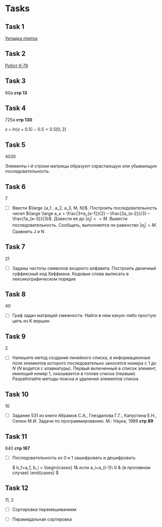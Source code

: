 # Tasks

##  Task 1

[Укладка плиток](https://acmp.ru/index.asp?main=task&id_task=343)

## Task 2

[Робот К-79](https://acmp.ru/index.asp?main=task&id_task=235)

## Task 3

60а **cтр 13**

## Task 4

725а **стр 130**

$x+ln(x+0.5)-0.5=0.5 [0,2]$

## Task 5

402б

Элементы i-й строки матрицы образуют озрастающую или убывающую последовательность.

## Task 6

7

- [ ] Ввести $\large {а_1 , а_2, а_3, М, N}$. Построить последовательность чисел $\large \large а_к = \frac{3*а_{к–1}}{2} – \frac{2а_{к-2}}{3} – \frac{1а_{к–3}}{3}$. Довести ее до $|a_j|<=M$. Вывести последовательность. Сообщить, выполняется ли равенство $|a_j|=M$. Сравнить J и N

## Task 7

21

- [ ] Заданы частоты символов входного алфавита. Построить двоичный суффиксный код Хаффмана. Кодовые слова выписать в лексикографическом порядке

## Task 8

40

- [ ] Граф задан матрицей смежности. Найти в нем какую-либо простую цепь из K вершин

## Task 9

2

- [ ] Напишите метод создания линейного списка, в информационные поля элементов которого последовательно заносятся номера с 1 до *N* (*N* водится с клавиатуры). Первый включенный в список элемент, имеющий номер 1, оказывается в голове списка (первым). Разработайте методы поиска и удаления элементов списка

## Task 10

10

- [ ] Задание 531 из книги Абрамов С.А., Гнездилова Г.Г., Капустина Е.Н., Селюн М.И. Задачи по программированию. М.: Наука, 1988 **стр 89**

## Task 11

840 **стр 167**

- [ ] Последовательность из 0 и 1 зашифровать и дешифровать

  $
  b_1=a_1, b_i = 
   \begin{cases}
    1& если a_i=a_{i-1}\\
    0 & {в противном случае}
   \end{cases}
  $

  

## Task 12

11, 2

- [ ] Сортировка перемешиванием
- [ ] Пирамидальная сортировка

